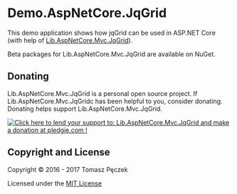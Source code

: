 # Demo.AspNetCore.JqGrid

This demo application shows how jqGrid can be used in ASP.NET Core (with help of [Lib.AspNetCore.Mvc.JqGrid](https://github.com/tpeczek/Lib.AspNetCore.Mvc.JqGrid)).

Beta packages for Lib.AspNetCore.Mvc.JqGrid are available on NuGet.

## Donating
Lib.AspNetCore.Mvc.JqGrid is a personal open source project. If Lib.AspNetCore.Mvc.JqGridc has been helpful to you, consider donating. Donating helps support Lib.AspNetCore.Mvc.JqGrid.

<a href='https://pledgie.com/campaigns/33551'><img alt='Click here to lend your support to: Lib.AspNetCore.Mvc.JqGrid and make a donation at pledgie.com !' src='https://pledgie.com/campaigns/33551.png?skin_name=chrome' border='0' ></a>

## Copyright and License

Copyright © 2016 - 2017 Tomasz Pęczek

Licensed under the [MIT License](https://github.com/tpeczek/Demo.AspNetCore.JqGrid/blob/master/LICENSE.md)
